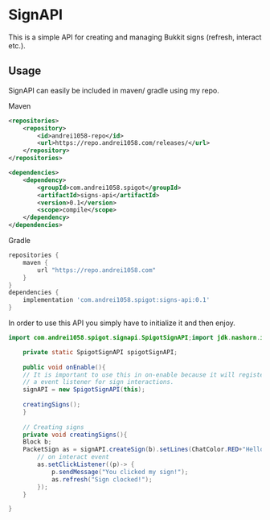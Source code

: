 # SignAPI
This is a simple API for creating and managing Bukkit signs (refresh, interact etc.).

## Usage
SignAPI can easily be included in maven/ gradle using my repo.

Maven
```xml
<repositories>
    <repository>
        <id>andrei1058-repo</id>
        <url>https://repo.andrei1058.com/releases/</url>
    </repository>
</repositories>
```
```xml
<dependencies>
    <dependency>
        <groupId>com.andrei1058.spigot</groupId>
        <artifactId>signs-api</artifactId>
        <version>0.1</version>
        <scope>compile</scope>
    </dependency>
</dependencies>
```

Gradle
```gradle
repositories {
	maven {
        url "https://repo.andrei1058.com"
    }
}
dependencies {
    implementation 'com.andrei1058.spigot:signs-api:0.1'
}
```

In order to use this API you simply have to initialize it and then enjoy.
```java
import com.andrei1058.spigot.signapi.SpigotSignAPI;import jdk.nashorn.internal.ir.Block;import net.md_5.bungee.api.ChatColor;public class MyPlugin extends JavaPlugin{

    private static SpigotSignAPI spigotSignAPI;
        
    public void onEnable(){
    // It is important to use this in on-enable because it will register
    // a event listener for sign interactions.
    signAPI = new SpigotSignAPI(this);
    
    creatingSigns();
    }
    
    // Creating signs
    private void creatingSigns(){
    Block b;
    PacketSign as = signAPI.createSign(b).setLines(ChatColor.RED+"Hello", "", ChatColor.BLACK+"andrei1058");
        // on interact event
        as.setClickListener((p)-> {
            p.sendMessage("You clicked my sign!");
            as.refresh("Sign clocked!");
        });
    }

}
```